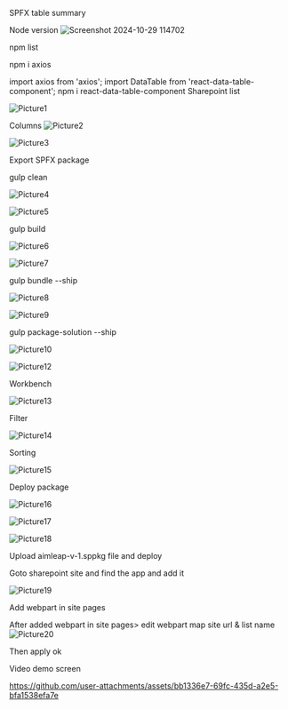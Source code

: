 SPFX table summary

Node version
![Screenshot 2024-10-29 114702](https://github.com/user-attachments/assets/71e2147e-8300-49bc-85ea-4554fe9ad764)

npm list

npm i axios

import axios from 'axios';
import DataTable from 'react-data-table-component';
npm i react-data-table-component
Sharepoint list


![Picture1](https://github.com/user-attachments/assets/4cdc8bb5-41f7-466a-a6f5-ff15b942173c)

Columns
![Picture2](https://github.com/user-attachments/assets/e6576292-40ad-4570-8152-7326623bd18e)

![Picture3](https://github.com/user-attachments/assets/9dc8646c-308e-4d3c-b0a9-d01e392e95a7)


Export SPFX package

gulp clean

![Picture4](https://github.com/user-attachments/assets/29808f49-cf34-404f-9598-02ed85e77e8c)

![Picture5](https://github.com/user-attachments/assets/b38f1086-3b4a-4139-9bdb-e01dd6e4f963)


gulp build

![Picture6](https://github.com/user-attachments/assets/4ccdd2f0-3142-4f07-8ba3-b939f3e331ce)

![Picture7](https://github.com/user-attachments/assets/761f7702-5caa-4907-91a9-dddc4d67e334)

gulp bundle --ship

![Picture8](https://github.com/user-attachments/assets/7848fb3b-c6b6-415e-b88e-060c14936a68)


![Picture9](https://github.com/user-attachments/assets/79cde7b2-892e-45b7-a932-780882edf908)


gulp package-solution --ship

![Picture10](https://github.com/user-attachments/assets/6b71d964-5028-49d4-badc-683823ddfabb)


![Picture12](https://github.com/user-attachments/assets/502bd72b-56bc-468f-ad63-623c63d3eb20)


Workbench

![Picture13](https://github.com/user-attachments/assets/c41c2964-84e6-4490-8eb1-041a12cfbd24)


Filter

![Picture14](https://github.com/user-attachments/assets/25167227-0f7d-4733-93e3-f8bf324bf903)


Sorting

![Picture15](https://github.com/user-attachments/assets/cafbc173-788a-4a9b-80ee-ac316f601a2c)

Deploy package

![Picture16](https://github.com/user-attachments/assets/621ffc8d-b71b-4040-9e80-bae9f67b64f9)


![Picture17](https://github.com/user-attachments/assets/bd7f8993-eb42-4172-80e2-0a196b46540c)

![Picture18](https://github.com/user-attachments/assets/c22a18be-f06c-4773-ae18-8b2f21419747)


Upload aimleap-v-1.sppkg file and deploy

Goto sharepoint site and find the app and add it


![Picture19](https://github.com/user-attachments/assets/705d1a91-77a3-494f-8ad6-ea6d5737e08f)


Add webpart in site pages

After added webpart in site pages> edit webpart map site url & list name
![Picture20](https://github.com/user-attachments/assets/2ab75009-fd3f-4f5b-82d7-b94bbe494145)

Then apply ok

Video demo screen



https://github.com/user-attachments/assets/bb1336e7-69fc-435d-a2e5-bfa1538efa7e


